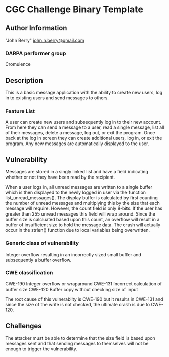# CGC Challenge Binary Template

## Author Information

"John Berry" <john.n.berry@gmail.com>

### DARPA performer group
Cromulence

## Description

This is a basic message application with the ability to create new users, log in to existing users and send messages to others.

### Feature List

A user can create new users and subsequently log in to their new account. From here they can send a message to a user, read a single message, list all of their messages, delete a message, log out, or exit the program. Once back at the log in screen they can create additional users, log in, or exit the program. Any new messages are automatically displayed to the user.

## Vulnerability
Messages are stored in a singly linked list and have a field indicating whether or not they have been read by the recipient.

When a user logs in, all unread messages are written to a single buffer which is then displayed to the newly logged in user via the function list_unread_messages(). The display buffer is calculated by first counting the number of unread messages and multiplying this by the size that each message will require. However, the count field is only 8-bits. If the user has greater than 255 unread messages this field will wrap around. Since the buffer size is calcluated based upon this count, an overflow will result in a buffer of insufficient size to hold the message data. The crash will actually occur in the strlen() function due to local variables being overwritten.

### Generic class of vulnerability
Integer overflow resulting in an incorrectly sized small buffer and subsequently a buffer overflow.

### CWE classification
CWE-190 Integer overflow or wraparound
CWE-131 Incorrect calculation of buffer size
CWE-120 Buffer copy without checking size of input

The root cause of this vulnerablity is CWE-190 but it results in CWE-131 and since the size of the write is not checked, the ultimate crash is due to CWE-120.

## Challenges
The attacker must be able to determine that the size field is based upon messages sent and that sending messages to themselves will not be enough to trigger the vulnerability.
